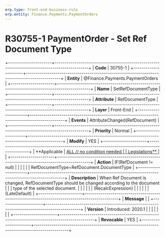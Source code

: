 ```yaml
---
erp.type: front-end-business-rule
erp.entity: Finance.Payments.PaymentOrders
---
```


# R30755-1 PaymentOrder - Set Ref Document Type
+----------------------+-----------------------------------------------------------------------------------------------+
| **Code**             | 30755-1                                                                                       |
+----------------------+-----------------------------------------------------------------------------------------------+
| **Entity**           | @Finance.Payments.PaymentOrders                                                                                  |
+----------------------+-----------------------------------------------------------------------------------------------+
| **Name**             | SetRefDocumentType                                                                            |
+----------------------+-----------------------------------------------------------------------------------------------+
| **Attribute**        | RefDocumentType                                                                               |
+----------------------+-----------------------------------------------------------------------------------------------+
| **Layer**            | Front-End                                                                                     |
+----------------------+-----------------------------------------------------------------------------------------------+
| **Events**           | AttributeChanged(RefDocument)                                                                 |
+----------------------+-----------------------------------------------------------------------------------------------+
| **Priority**         | Normal                                                                                        |
+----------------------+-----------------------------------------------------------------------------------------------+
| **Modify**           | YES                                                                                           |
+----------------------+-----------------------------------------------------------------------------------------------+
| **Applicable         | [ALL // no condition needed                                                                   |
| Legislations**       | ](https://confluence.erp.net/display/techdoc/Country+Specific+Functionality)                  |
+----------------------+-----------------------------------------------------------------------------------------------+
| **Action**           | IF(RefDocument != null)                                                                       |
|                      |                                                                                               |
|                      | RefDocumentType=RefDocument.DocumentType                                                      |
+----------------------+-----------------------------------------------------------------------------------------------+
| **Description**      | When Ref Document is changed, RefDocumentType should be changed according to the document     |
|                      | type of the selected document.                                                                |
|                      |                                                                                               |
|                      | (RecalcExpression)                                                                            |
|                      |                                                                                               |
|                      | (LateDefault)                                                                                 |
+----------------------+-----------------------------------------------------------------------------------------------+
| **Message**          |                                                                                               |
+----------------------+-----------------------------------------------------------------------------------------------+
| **Version**          | Introduced: 2020.1                                                                            |
|                      |                                                                                               |
|                      |                                                                                               |
+----------------------+-----------------------------------------------------------------------------------------------+
| **Revocable**        | YES                                                                                           |
+----------------------+-----------------------------------------------------------------------------------------------+

  

  

  

